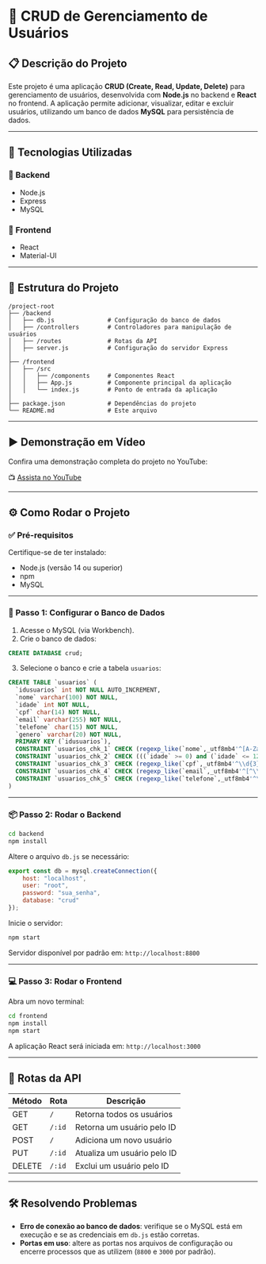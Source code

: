# 🧾 CRUD de Gerenciamento de Usuários

## 📋 Descrição do Projeto

Este projeto é uma aplicação **CRUD (Create, Read, Update, Delete)** para gerenciamento de usuários, desenvolvida com **Node.js** no backend e **React** no frontend. A aplicação permite adicionar, visualizar, editar e excluir usuários, utilizando um banco de dados **MySQL** para persistência de dados.

---

## 🚀 Tecnologias Utilizadas

### 🔧 Backend
- Node.js
- Express
- MySQL

### 🎨 Frontend
- React
- Material-UI

---

## 📁 Estrutura do Projeto

```
/project-root
├── /backend
│   ├── db.js               # Configuração do banco de dados
│   ├── /controllers        # Controladores para manipulação de usuários
│   ├── /routes             # Rotas da API
│   ├── server.js           # Configuração do servidor Express
│
├── /frontend
│   ├── /src
│   │   ├── /components     # Componentes React
│   │   ├── App.js          # Componente principal da aplicação
│   │   └── index.js        # Ponto de entrada da aplicação
│
├── package.json            # Dependências do projeto
└── README.md               # Este arquivo
```

---
## ▶️ Demonstração em Vídeo

Confira uma demonstração completa do projeto no YouTube:

📺 [Assista no YouTube](https://youtu.be/k4_7b6CXwU8)

---
## ⚙️ Como Rodar o Projeto

### ✅ Pré-requisitos

Certifique-se de ter instalado:

- Node.js (versão 14 ou superior)
- npm 
- MySQL

---

### 📌 Passo 1: Configurar o Banco de Dados

1. Acesse o MySQL (via Workbench).
2. Crie o banco de dados:

```sql
CREATE DATABASE crud;
```

3. Selecione o banco e crie a tabela `usuarios`:

```sql
CREATE TABLE `usuarios` (
  `idusuarios` int NOT NULL AUTO_INCREMENT,
  `nome` varchar(100) NOT NULL,
  `idade` int NOT NULL,
  `cpf` char(14) NOT NULL,
  `email` varchar(255) NOT NULL,
  `telefone` char(15) NOT NULL,
  `genero` varchar(20) NOT NULL,
  PRIMARY KEY (`idusuarios`),
  CONSTRAINT `usuarios_chk_1` CHECK (regexp_like(`nome`,_utf8mb4'^[A-Za-zÀ-ÖØ-ÿ\\s-]+$')),
  CONSTRAINT `usuarios_chk_2` CHECK (((`idade` >= 0) and (`idade` <= 120))),
  CONSTRAINT `usuarios_chk_3` CHECK (regexp_like(`cpf`,_utf8mb4'^\\d{3}\\.\\d{3}\\.\\d{3}-\\d{2}$')),
  CONSTRAINT `usuarios_chk_4` CHECK (regexp_like(`email`,_utf8mb4'^[^\\s@]+@[^\\s@]+\\.[^\\s@]+$')),
  CONSTRAINT `usuarios_chk_5` CHECK (regexp_like(`telefone`,_utf8mb4'^\\(\\d{2}\\) \\d{5}-\\d{4}$'))
) 
```

---

### 📦 Passo 2: Rodar o Backend

```bash
cd backend
npm install
```

Altere o arquivo `db.js` se necessário:

```js
export const db = mysql.createConnection({
    host: "localhost",
    user: "root",
    password: "sua_senha",
    database: "crud"
});
```

Inicie o servidor:

```bash
npm start
```

Servidor disponível por padrão em: `http://localhost:8800`

---

### 💻 Passo 3: Rodar o Frontend

Abra um novo terminal:

```bash
cd frontend
npm install
npm start
```

A aplicação React será iniciada em: `http://localhost:3000`

---

## 🔄 Rotas da API

| Método | Rota        | Descrição                          |
|--------|-------------|--------------------------------------|
| GET    | `/`         | Retorna todos os usuários            |
| GET    | `/:id`      | Retorna um usuário pelo ID           |
| POST   | `/`         | Adiciona um novo usuário             |
| PUT    | `/:id`      | Atualiza um usuário pelo ID          |
| DELETE | `/:id`      | Exclui um usuário pelo ID            |

---

## 🛠 Resolvendo Problemas

- **Erro de conexão ao banco de dados**: verifique se o MySQL está em execução e se as credenciais em `db.js` estão corretas.
- **Portas em uso**: altere as portas nos arquivos de configuração ou encerre processos que as utilizem (`8800` e `3000` por padrão).
